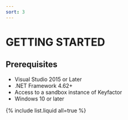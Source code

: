 ```yaml
---
sort: 3
---
```


# GETTING STARTED

## Prerequisites
- Visual Studio 2015 or Later
- .NET Framework 4.62+
- Access to a sandbox instance of Keyfactor
- Windows 10 or later

{% include list.liquid all=true %}

